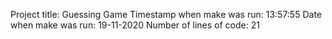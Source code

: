 Project title: Guessing Game
Timestamp when make was run: 13:57:55
Date when make was run: 19-11-2020
Number of lines of code: 21

